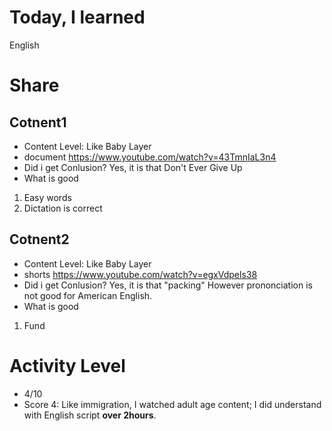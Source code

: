 # Today, I learned 
English

# Share
## Cotnent1
- Content Level: Like Baby Layer
- document https://www.youtube.com/watch?v=43TmnIaL3n4
- Did i get Conlusion?
  Yes, it is that Don't Ever Give Up 
- What is good 
1. Easy words
2. Dictation is correct

## Cotnent2
- Content Level: Like Baby Layer
- shorts https://www.youtube.com/watch?v=egxVdpels38
- Did i get Conlusion?
  Yes, it is that "packing"
  However prononciation is not good for American English.
- What is good 
1. Fund

# Activity Level
- 4/10 
- Score 4: Like immigration, I watched adult age content; I did understand with English script **over 2hours**.


